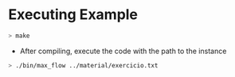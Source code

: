 # Executing Example
```bash
> make
```
* After compiling, execute the code with the path to the instance
```bash
> ./bin/max_flow ../material/exercicio.txt
```
